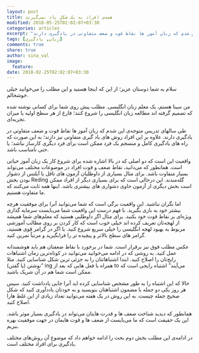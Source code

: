 ```yaml
---
layout: post
title: همه‌ی افراد به یک شکل یاد نمی‌گیرند
modified: 2018-05-25T02:02:07+03:30
categories: articles
excerpt: "طی سالهای تدریس متوجه‌ی این شدم که زبان آموز ها نقاط قوت و ضعف متفاوتی در یادگیری دارند"
tags: [زبان, یادگیری]
comments: true
share: true
author: sina_val
image:
  feature:
date: 2018-02-25T02:02:07+03:30
---
```


سلام به شما دوستان عزیز؛ از این که اینجا هستید و این مطلب را می‌خوانید خیلی خوشحالم.
 
من سینا هستم، یک معلم زبان انگلیسی. مطلب‌ پیش روی شما برای کسانی نوشته شده که تصمیم گرفته اند مطالعه زبان انگلیسی را شروع کنند؛ فارغ از هر سطح اولیه یا میزان تجربه‌ای‌.

طی سالهای تدریس متوجه‌ی این شدم که زبان آموز ها نقاط قوت و ضعف متفاوتی در یادگیری دارند. علاوه بر این افراد روش های یاد گیری متفاوتی نیز دارند؛ به این صورت که راه های یادگیری کامل و منسجم یک فرد ممکن است برای فرد دیگری کارساز نباشد؛ یا حتی نامناسب باشد.

واقعیت این است که دو اصلی که در بالا اشاره شده برای شروع کار یک زبان آموز حیاتی است. همانطور که می‌دانید، نقاط ضعف و قوت افراد در موضوعات مختلف می‌تواند بسیار متفاوت باشد. برای مثال بسیاری از داوطلبان آزمون های تافل یا آیلتس از دشوار بودن بخش Reding گله‌مندند. این درحالی است که برای بسیاری دیگر از افراد ممکن است بخش دیگری از آزمون حاوی دشواری های بیشتری باشد. اینها همه ثابت می‌کنند که ما متفاوت هستیم.

اما نگران نباشید. این واقعیت برگی است که شما می‌توانید آنرا برای موفقیت هرچه بیشتر خود به بازی بگیرید. با فهم درست این واقعیت شما می‌بایست سرمایه گذاری ویژه‌ای بر نقاط قوت خود بکنید. برای مثال اگر داوطلبی هستید که معلم‌های شما همیشه از لهجه‌‌تان تعریف کرده اند خیلی خوب است که کار کردن بر روی مطالب آموزشی مربوط به بهبود لهجه انگلیسی را خیلی سریع شروع کنید. یا اگر در گرامر قوی هستید، گرامر های سطح بالاتر و پیچیده تر را فرابگیرید و مرتباً تمرین کنید.

عکس مطلب فوق نیز برقرار است. شما در برخورد با نقاط ضعفتان هم باید هوشمندانه عمل کنید. به روشی که در ادامه می‌خوانید می‌توانید در کوتاه‌ترین زمان اشتباهات رایج‌تان را اصلاح کنید. ابتدا اشتباهاتتان را به جزئی ترین شکل شناسایی کنید. مثلا “نوشتن (یا گفتن) ing همراه با فعل هایی که بعد از to می‌آیند” اشتباه رایجی است که ممکن است شما هم در آن شریک باشید.

حالا که این اشتباه را به طور مشخص شناسایی کرده اید آنرا جایی یادداشت کنید. سپس هر روز یکی دو جمله با مضمون اشتباهتان بنویسید و به خودتان یاددآوری کنید که شکل صحیح جمله چیست. به این روش در یک هفته می‌توانید تعداد زیادی از این غلط هارا اصلاح کنید.

همانطور که دیدید شناخت ضعف ها و قدرت هایتان می‌تواند در یادگیری بسیار موثر باشد. این یک حقیقت است که ما می‌بایست از ضعف ها و قوت هایمان در جهت موفقیت بهره ببریم.


در ادامه‌ی این مطلب بخش دوم بحث را ادامه خواهم داد که موضوع آن روش‌های مختلف یادگیری برای افراد مختلف است.